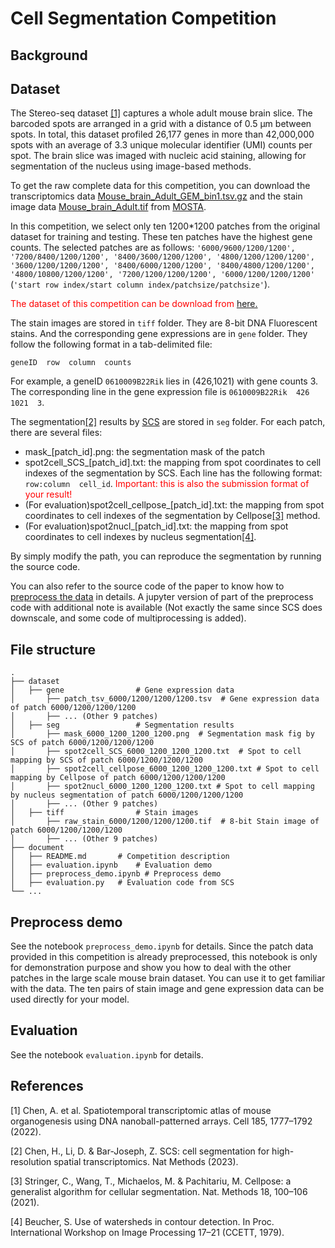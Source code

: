 # Cell Segmentation Competition
## Background
## Dataset

The Stereo-seq dataset [[1]](#1) captures a whole adult mouse brain slice. The barcoded spots are arranged in a grid with a distance of 0.5 μm between spots. In total, this dataset profiled 26,177 genes in more than 42,000,000 spots with an average of 3.3 unique molecular identifier (UMI) counts per spot. The brain slice was imaged with nucleic acid staining, allowing for segmentation of the nucleus using image-based methods.

To get the raw complete data for this competition, you can download the transcriptomics data [Mouse_brain_Adult_GEM_bin1.tsv.gz](https://ftp.cngb.org/pub/SciRAID/stomics/STDS0000058/Bin1_matrix/Mouse_brain_Adult_GEM_bin1.tsv.gz) and the stain image data [Mouse_brain_Adult.tif](https://ftp.cngb.org/pub/SciRAID/stomics/STDS0000058/Image/Mouse_brain_Adult.tif) from [MOSTA](https://db.cngb.org/stomics/mosta/download/).

In this competition, we select only ten 1200*1200 patches from the original dataset for training and testing. These ten patches have the highest gene counts. The selected patches are as follows:
`'6000/9600/1200/1200', '7200/8400/1200/1200', '8400/3600/1200/1200', '4800/1200/1200/1200', '3600/1200/1200/1200', '8400/6000/1200/1200', '8400/4800/1200/1200', '4800/10800/1200/1200', '7200/1200/1200/1200', '6000/1200/1200/1200'`
(`'start row index/start column index/patchsize/patchsize'`).

<span style="color:red">The dataset of this competition can be download from</span> [here.](https://drive.google.com/file/d/1s5mNr_dLLB_VKmHV2_GyiVS9sXj-TjHp/view?usp=drive_linkhttps://drive.google.com/file/d/1s5mNr_dLLB_VKmHV2_GyiVS9sXj-TjHp/view?usp=drive_link)

The stain images are stored in `tiff` folder. They are 8-bit DNA Fluorescent stains. And the corresponding gene expressions are in `gene` folder. They follow the following format in a tab-delimited file:
```
geneID  row  column  counts
```
For example, a geneID `0610009B22Rik` lies in (426,1021) with gene counts 3. The corresponding line in the gene expression file is `0610009B22Rik  426 1021  3`.

The segmentation[[2]](#2) results by [SCS](https://doi.org/10.1038/s41592-023-01939-3) are stored in `seg` folder. For each patch, there are several files:

- mask_[patch_id].png: the segmentation mask of the patch
- spot2cell_SCS_[patch_id].txt: the mapping from spot coordinates to cell indexes of the segmentation by SCS. Each line has the following format: `row:column  cell_id`. <span style="color:red">Important: this is also the submission format of your result!</span>
- (For evaluation)spot2cell_cellpose_[patch_id].txt: the mapping from spot coordinates to cell indexes of the segmentation by Cellpose[[3]](#3) method.
- (For evaluation)spot2nucl_[patch_id].txt: the mapping from spot coordinates to cell indexes by nucleus segmentation[[4]](#4).

By simply modify the path, you can reproduce the segmentation by running the source code.

You can also refer to the source code of the paper to know how to [preprocess the data](https://github.com/chenhcs/SCS/blob/main/src/preprocessing.py) in details. A jupyter version of part of the preprocess code with additional note is available (Not exactly the same since SCS does downscale, and some code of multiprocessing is added).

## File structure
    .
    ├── dataset
    │   ├── gene                # Gene expression data
    │       ├── patch_tsv_6000/1200/1200/1200.tsv  # Gene expression data of patch 6000/1200/1200/1200
    │       ├── ... (Other 9 patches)
    │   ├── seg                 # Segmentation results
    │       ├── mask_6000_1200_1200_1200.png  # Segmentation mask fig by SCS of patch 6000/1200/1200/1200
    │       ├── spot2cell_SCS_6000_1200_1200_1200.txt  # Spot to cell mapping by SCS of patch 6000/1200/1200/1200
    │       ├── spot2cell_cellpose_6000_1200_1200_1200.txt # Spot to cell mapping by Cellpose of patch 6000/1200/1200/1200
    │       ├── spot2nucl_6000_1200_1200_1200.txt # Spot to cell mapping by nucleus segmentation of patch 6000/1200/1200/1200
    │       ├── ... (Other 9 patches)
    │   ├── tiff                # Stain images
    │       ├── raw_stain_6000/1200/1200/1200.tif  # 8-bit Stain image of patch 6000/1200/1200/1200
    │       ├── ... (Other 9 patches)
    ├── document
    │   ├── README.md       # Competition description
    │   ├── evaluation.ipynb    # Evaluation demo
    │   ├── preprocess_demo.ipynb # Preprocess demo
    │   ├── evaluation.py   # Evaluation code from SCS
    └── ...
## Preprocess demo
See the notebook `preprocess_demo.ipynb` for details. Since the patch data provided in this competition is already preprocessed, this notebook is only for demonstration purpose and show you how to deal with the other patches in the large scale mouse brain dataset. You can use it to get familiar with the data. The ten pairs of stain image and gene expression data can be used directly for your model.

## Evaluation
See the notebook `evaluation.ipynb` for details.

## References
<a id="1">[1]</a> 
Chen, A. et al. Spatiotemporal transcriptomic atlas of mouse organogenesis using DNA nanoball-patterned arrays. Cell 185, 1777–1792 (2022).

<a id="2">[2]</a> 
Chen, H., Li, D. & Bar-Joseph, Z. SCS: cell segmentation for high-resolution spatial transcriptomics.
Nat Methods (2023).

<a id="3">[3]</a> 
Stringer, C., Wang, T., Michaelos, M. & Pachitariu, M. Cellpose: a generalist algorithm for cellular segmentation. Nat. Methods 18, 100–106 (2021).

<a id="4">[4]</a> 
Beucher, S. Use of watersheds in contour detection. In Proc. International Workshop on Image Processing 17–21 (CCETT, 1979).